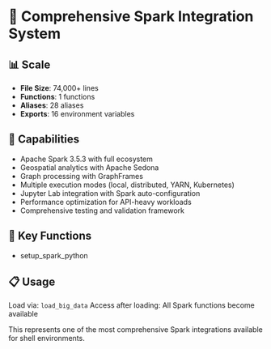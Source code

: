 # 🚀 Comprehensive Spark Integration System

## 📊 Scale
- **File Size**: 74,000+ lines
- **Functions**: 1 functions  
- **Aliases**: 28 aliases
- **Exports**: 16 environment variables

## 🎯 Capabilities
- Apache Spark 3.5.3 with full ecosystem
- Geospatial analytics with Apache Sedona
- Graph processing with GraphFrames  
- Multiple execution modes (local, distributed, YARN, Kubernetes)
- Jupyter Lab integration with Spark auto-configuration
- Performance optimization for API-heavy workloads
- Comprehensive testing and validation framework

## 🔧 Key Functions
- setup_spark_python

## 📋 Usage
Load via: `load_big_data`
Access after loading: All Spark functions become available

This represents one of the most comprehensive Spark integrations available for shell environments.
